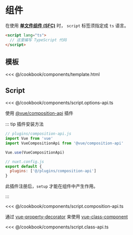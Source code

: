 # 组件

在使用 [**单文件组件 (SFC)**](https://vuejs.org/v2/guide/single-file-components.html) 时， `script` 标签须指定成 `ts` 语言。
```html
<script lang="ts">
  // 这里编写 TypeScript 代码
</script>
```

## 模板

<<< @/cookbook/components/template.html

## Script


<tabs :options="{ useUrlFragment: false }">
  <tab name="Options API">  

<<< @/cookbook/components/script.options-api.ts

  </tab>
  <tab name="Composition API">

使用 [@vue/composition-api](https://github.com/vuejs/composition-api) 插件

::: tip 插件安装方法

```js
// plugins/composition-api.js
import Vue from 'vue'
import VueCompositionApi from '@vue/composition-api'

Vue.use(VueCompositionApi)
```

```js
// nuxt.config.js
export default {
  plugins: ['@/plugins/composition-api']
}
```

此插件注册后，`setup` 才能在组件中产生作用。

:::

<<< @/cookbook/components/script.composition-api.ts

  </tab>
  <tab name="Class API">  

通过 [vue-property-decorator](https://github.com/kaorun343/vue-property-decorator) 来使用 [vue-class-component](https://github.com/vuejs/vue-class-component)

<<< @/cookbook/components/script.class-api.ts

  </tab>
</tabs>
